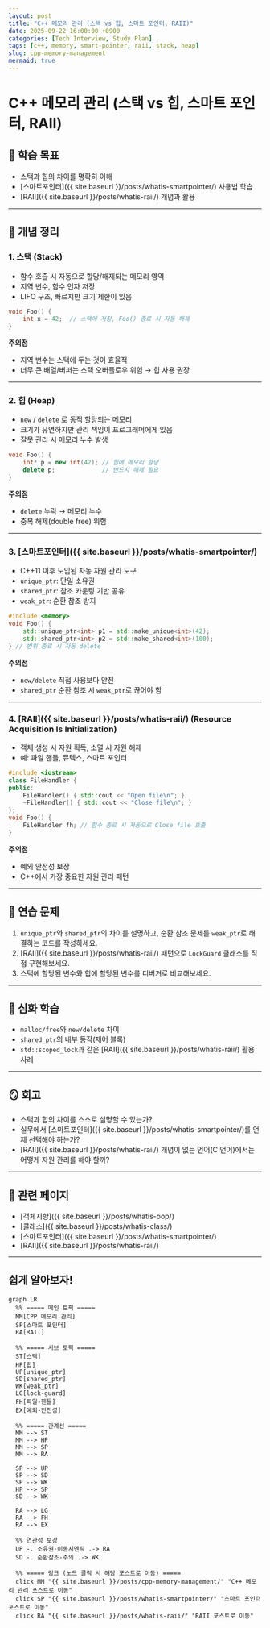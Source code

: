 ```yaml
---
layout: post
title: "C++ 메모리 관리 (스택 vs 힙, 스마트 포인터, RAII)"
date: 2025-09-22 16:00:00 +0900
categories: [Tech Interview, Study Plan]
tags: [c++, memory, smart-pointer, raii, stack, heap]
slug: cpp-memory-management
mermaid: true
---
```


# C++ 메모리 관리 (스택 vs 힙, 스마트 포인터, RAII)

## 📌 학습 목표
- 스택과 힙의 차이를 명확히 이해  
- [스마트포인터]({{ site.baseurl }}/posts/whatis-smartpointer/) 사용법 학습  
- [RAII]({{ site.baseurl }}/posts/whatis-raii/) 개념과 활용  

---

## 📝 개념 정리

### 1. 스택 (Stack)
- 함수 호출 시 자동으로 할당/해제되는 메모리 영역  
- 지역 변수, 함수 인자 저장  
- LIFO 구조, 빠르지만 크기 제한이 있음  

```cpp
void Foo() {
    int x = 42;  // 스택에 저장, Foo() 종료 시 자동 해제
}
```

**주의점**  
- 지역 변수는 스택에 두는 것이 효율적  
- 너무 큰 배열/버퍼는 스택 오버플로우 위험 → 힙 사용 권장  

---

### 2. 힙 (Heap)
- `new` / `delete` 로 동적 할당되는 메모리  
- 크기가 유연하지만 관리 책임이 프로그래머에게 있음  
- 잘못 관리 시 메모리 누수 발생  

```cpp
void Foo() {
    int* p = new int(42); // 힙에 메모리 할당
    delete p;             // 반드시 해제 필요
}
```

**주의점**  
- `delete` 누락 → 메모리 누수  
- 중복 해제(double free) 위험  

---

### 3. [스마트포인터]({{ site.baseurl }}/posts/whatis-smartpointer/)
- C++11 이후 도입된 자동 자원 관리 도구  
- `unique_ptr`: 단일 소유권  
- `shared_ptr`: 참조 카운팅 기반 공유  
- `weak_ptr`: 순환 참조 방지  

```cpp
#include <memory>
void Foo() {
    std::unique_ptr<int> p1 = std::make_unique<int>(42);
    std::shared_ptr<int> p2 = std::make_shared<int>(100);
} // 범위 종료 시 자동 delete
```

**주의점**  
- `new/delete` 직접 사용보다 안전  
- `shared_ptr` 순환 참조 시 `weak_ptr`로 끊어야 함  

---

### 4. [RAII]({{ site.baseurl }}/posts/whatis-raii/) (Resource Acquisition Is Initialization)
- 객체 생성 시 자원 획득, 소멸 시 자원 해제  
- 예: 파일 핸들, 뮤텍스, 스마트 포인터  

```cpp
#include <iostream>
class FileHandler {
public:
    FileHandler() { std::cout << "Open file\n"; }
    ~FileHandler() { std::cout << "Close file\n"; }
};
void Foo() {
    FileHandler fh; // 함수 종료 시 자동으로 Close file 호출
}
```

**주의점**  
- 예외 안전성 보장  
- C++에서 가장 중요한 자원 관리 패턴  

---

## 🎯 연습 문제
1. `unique_ptr`와 `shared_ptr`의 차이를 설명하고, 순환 참조 문제를 `weak_ptr`로 해결하는 코드를 작성하세요.  
2. [RAII]({{ site.baseurl }}/posts/whatis-raii/) 패턴으로 `LockGuard` 클래스를 직접 구현해보세요.  
3. 스택에 할당된 변수와 힙에 할당된 변수를 디버거로 비교해보세요.  

---

## 🔎 심화 학습
- `malloc/free`와 `new/delete` 차이  
- `shared_ptr`의 내부 동작(제어 블록)  
- `std::scoped_lock`과 같은 [RAII]({{ site.baseurl }}/posts/whatis-raii/) 활용 사례  

---

## 🪞 회고
- 스택과 힙의 차이를 스스로 설명할 수 있는가?  
- 실무에서 [스마트포인터]({{ site.baseurl }}/posts/whatis-smartpointer/)를 언제 선택해야 하는가?  
- [RAII]({{ site.baseurl }}/posts/whatis-raii/) 개념이 없는 언어(C 언어)에서는 어떻게 자원 관리를 해야 할까?  

---

## 🔗 관련 페이지
- [객체지향]({{ site.baseurl }}/posts/whatis-oop/)  
- [클래스]({{ site.baseurl }}/posts/whatis-class/)  
- [스마트포인터]({{ site.baseurl }}/posts/whatis-smartpointer/)  
- [RAII]({{ site.baseurl }}/posts/whatis-raii/)  

---

## 쉽게 알아보자!

```mermaid
graph LR
  %% ===== 메인 토픽 =====
  MM[CPP 메모리 관리]
  SP[스마트 포인터]
  RA[RAII]

  %% ===== 서브 토픽 =====
  ST[스택]
  HP[힙]
  UP[unique_ptr]
  SD[shared_ptr]
  WK[weak_ptr]
  LG[lock-guard]
  FH[파일-핸들]
  EX[예외-안전성]

  %% ===== 관계선 =====
  MM --> ST
  MM --> HP
  MM --> SP
  MM --> RA

  SP --> UP
  SP --> SD
  SP --> WK
  HP --> SP
  SD --> WK

  RA --> LG
  RA --> FH
  RA --> EX

  %% 연관성 보강
  UP -. 소유권·이동시멘틱 .-> RA
  SD -. 순환참조-주의 .-> WK

  %% ===== 링크 (노드 클릭 시 해당 포스트로 이동) =====
  click MM "{{ site.baseurl }}/posts/cpp-memory-management/" "C++ 메모리 관리 포스트로 이동"
  click SP "{{ site.baseurl }}/posts/whatis-smartpointer/" "스마트 포인터 포스트로 이동"
  click RA "{{ site.baseurl }}/posts/whatis-raii/" "RAII 포스트로 이동"
```
